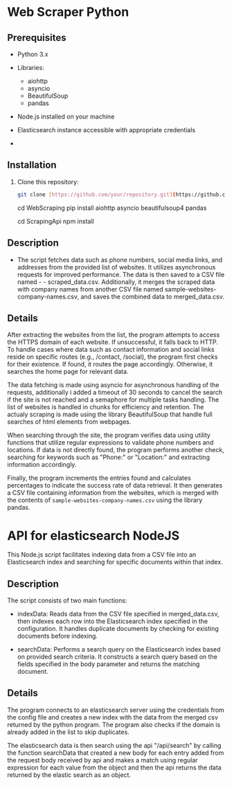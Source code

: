 # Web Scraper Python 

## Prerequisites

- Python 3.x
- Libraries:
  - aiohttp
  - asyncio
  - BeautifulSoup
  - pandas

- Node.js installed on your machine
- Elasticsearch instance accessible with appropriate credentials
- 
## Installation
1. Clone this repository:

   ```bash
   git clone [https://github.com/your/repository.git](https://github.com/MockingYou/WebScraping-Veridion.git)
   ```
   cd WebScraping
   pip install aiohttp asyncio beautifulsoup4 pandas

   cd ScrapingApi
   npm install 

## Description

- The script fetches data such as phone numbers, social media links, and addresses from the provided list of websites. It utilizes asynchronous requests for improved performance. The data is then saved to a CSV file named - - scraped_data.csv. Additionally, it merges the scraped data with company names from another CSV file named sample-websites-company-names.csv, and saves the combined data to merged_data.csv.

## Details

After extracting the websites from the list, the program attempts to access the HTTPS domain of each website. If unsuccessful, it falls back to HTTP. To handle cases where data such as contact information and social links reside on specific routes (e.g., /contact, /social), the program first checks for their existence. If found, it routes the page accordingly. Otherwise, it searches the home page for relevant data.
	
The data fetching is made using asyncio for asynchronous handling of the requests, additionally i added a timeout of 30 seconds to cancel the search if the site is not reached and a semaphore for multiple tasks handling. The list of websites is handled in chunks for efficiency and retention. The actualy scraping is made using the library BeautifulSoup that handle full searches of html elements from webpages. 

When searching through the site, the program verifies data using utility functions that utilize regular expressions to validate phone numbers and locations. If data is not directly found, the program performs another check, searching for keywords such as "Phone:" or "Location:" and extracting information accordingly.

Finally, the program increments the entries found and calculates percentages to indicate the success rate of data retrieval. It then generates a CSV file containing information from the websites, which is merged with the contents of `sample-websites-company-names.csv` using the library pandas.

# API for elasticsearch NodeJS

This Node.js script facilitates indexing data from a CSV file into an Elasticsearch index and searching for specific documents within that index.

## Description

The script consists of two main functions:
 - indexData: Reads data from the CSV file specified in merged_data.csv, then indexes each row into the Elasticsearch index specified in the configuration. It handles duplicate documents by checking for existing documents before indexing.

 - searchData: Performs a search query on the Elasticsearch index based on provided search criteria. It constructs a search query based on the fields specified in the body parameter and returns the matching document.

## Details

The program connects to an elasticsearch server using the credentials from the config file and creates a new index with the data from the merged csv returned by the python program. The program also checks if the domain is already added in the list to skip duplicates. 

The elasticsearch data is then search using the api "/api/search" by calling the function searchData that created a new body for each entry added from the request body received by api and makes a match using regular expression for each value from the object and then the api returns the data returned by the elastic search as an object.
